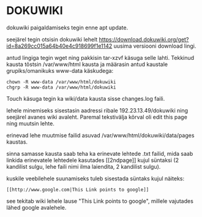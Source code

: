 # DOKUWIKI

dokuwiki paigaldamiseks tegin enne apt update.

seejärel tegin otsisin dokuwiki lehelt https://download.dokuwiki.org/get?id=8a269cc015a64b40e4c918699f1e1142 uusima versiooni download lingi.

antud lingiga tegin wget ning pakkisin tar-xzvf käsuga selle lahti.
Tekkinud kausta tõstsin /var/www/html kausta ja määrasin antud kaustale grupiks/omanikuks www-data käskudega:
```
chown -R www-data /var/www/html/dokuwiki
chgrp -R www-data /var/www/html/dokuwiki
```

Touch käsuga tegin ka wiki/data kausta sisse changes.log faili.

lehele minemiseks sisestasin aadressi ribale 192.23.13.49/dokuwiki ning seejärel avanes wiki avaleht. Paremal tekstivälja kõrval oli edit this page ning muutsin lehte.

erinevad lehe muutmise failid asuvad /var/www/html/dokuwiki/data/pages kaustas.

sinna samasse kausta saab teha ka erinevate lehtede .txt failid, mida saab linkida erinevatele lehtedele kasutades [[2ndpage]] kujul süntaksi (2 kandilist sulgu, lehe faili nimi ilma laiendita, 2 kandilist sulgu).

kuskile veebilehele suunamiseks tuleb sisestada süntaks kujul näiteks:
```
[[http://www.google.com|This Link points to google]]
```

see tekitab wiki lehele lause "This Link points to google", millele vajutades lähed google avalehele. 

